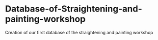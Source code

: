 # Database-of-Straightening-and-painting-workshop
Creation of our first database of the straightening and painting workshop 
